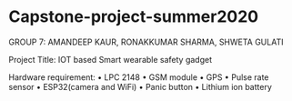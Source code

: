 # Capstone-project-summer2020

GROUP 7: AMANDEEP KAUR, RONAKKUMAR SHARMA, SHWETA GULATI

Project Title: IOT based Smart wearable safety gadget



Hardware requirement:
•	LPC 2148
•	GSM module
•	GPS
•	Pulse rate sensor
•	ESP32(camera and WiFi) 
•	Panic button
•	Lithium ion battery





